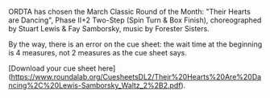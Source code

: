 ORDTA has chosen the March Classic Round of the Month:  "Their Hearts are Dancing", Phase II+2 Two-Step (Spin Turn & Box Finish), choreographed by Stuart Lewis & Fay Samborsky, music by Forester Sisters.

By the way, there is an error on the cue sheet: the wait time at the beginning is 4 measures, not 2 measures as the cue sheet says.

[Download your cue sheet here]
(https://www.roundalab.org/CuesheetsDL2/Their%20Hearts%20Are%20Dancing%2C%20Lewis-Samborsky_Waltz_2%2B2.pdf).
